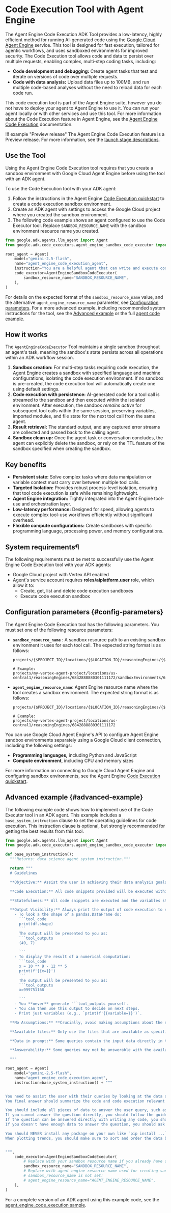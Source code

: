 # Code Execution Tool with Agent Engine

The Agent Engine Code Execution ADK Tool provides a low-latency, highly
efficient method for running AI-generated code using the
[Google Cloud Agent Engine](https://cloud.google.com/vertex-ai/generative-ai/docs/agent-engine/overview)
service. This tool is designed for fast execution, tailored for agentic workflows,
and uses sandboxed environments for improved security. The Code Execution tool 
allows code and data to persist over multiple requests, enabling complex, 
multi-step coding tasks, including:

-   **Code development and debugging:** Create agent tasks that test and
    iterate on versions of code over multiple requests.
-   **Code with data analysis:** Upload data files up to 100MB, and run
    multiple code-based analyses without the need to reload data for each code run.

This code execution tool is part of the Agent Engine suite, however you do not
have to deploy your agent to Agent Engine to use it. You can run your agent
locally or with other services and use this tool. For more information about the
Code Execution feature in Agent Engine, see the
[Agent Engine Code Execution](https://cloud.google.com/vertex-ai/generative-ai/docs/agent-engine/code-execution/overview)
documentation.

!!! example "Preview release"
    The Agent Engine Code Execution feature is a Preview release. For
    more information, see the
    [launch stage descriptions](https://cloud.google.com/products#product-launch-stages).

## Use the Tool

Using the Agent Engine Code Execution tool requires that you create a sandbox
environment with Google Cloud Agent Engine before using the tool with an ADK
agent.

To use the Code Execution tool with your ADK agent:

1.  Follow the instructions in the Agent Engine
    [Code Execution quickstart](https://cloud.google.com/vertex-ai/generative-ai/docs/agent-engine/code-execution/quickstart)
    to create a code execution sandbox environment.
1.  Create an ADK agent with settings to access the Google Cloud project
    where you created the sandbox environment.
1.  The following code example shows an agent configured to use the Code
    Executor tool. Replace `SANDBOX_RESOURCE_NAME` with the sandbox environment 
    resource name you created.

```python
from google.adk.agents.llm_agent import Agent
from google.adk.code_executors.agent_engine_sandbox_code_executor import AgentEngineSandboxCodeExecutor

root_agent = Agent(
    model="gemini-2.5-flash",
    name="agent_engine_code_execution_agent",
    instruction="You are a helpful agent that can write and execute code to answer questions and solve problems.",
    code_executor=AgentEngineSandboxCodeExecutor(
        sandbox_resource_name="SANDBOX_RESOURCE_NAME",
    ),
)
```

For details on the expected format of the `sandbox_resource_name` value, and the
alternative `agent_engine_resource_name` parameter, see [Configuration
parameters](#config-parameters). For a more advanced example, including
recommended system instructions for the tool, see the [Advanced
example](#advanced-example) or the full 
[agent code example](https://github.com/google/adk-python/tree/main/contributing/samples/agent_engine_code_execution).

## How it works

The `AgentEngineCodeExecutor` Tool maintains a single sandbox throughout an
agent's task, meaning the sandbox's state persists across all operations within
an ADK workflow session.

1.  **Sandbox creation:** For multi-step tasks requiring code execution,
    the Agent Engine creates a sandbox with specified language and machine
    configurations, isolating the code execution environment. If no sandbox is
    pre-created, the code execution tool will automatically create one using
    default settings.
1.  **Code execution with persistence:** AI-generated code for a tool call
    is streamed to the sandbox and then executed within the isolated
    environment. After execution, the sandbox *remains active* for subsequent
    tool calls within the same session, preserving variables, imported modules,
    and file state for the next tool call from the same agent.
1.  **Result retrieval:** The standard output, and any captured error
    streams are collected and passed back to the calling agent.
1.  **Sandbox clean up:** Once the agent task or conversation concludes, the
    agent can explicitly delete the sandbox, or rely on the TTL feature of the
    sandbox specified when creating the sandbox.

## Key benefits

-   **Persistent state:** Solve complex tasks where data manipulation or
    variable context must carry over between multiple tool calls.
-   **Targeted Isolation:** Provides robust process-level isolation,
    ensuring that tool code execution is safe while remaining lightweight.
-   **Agent Engine integration:** Tightly integrated into the Agent Engine
    tool-use and orchestration layer.
-   **Low-latency performance:** Designed for speed, allowing agents to
    execute complex tool-use workflows efficiently without significant overhead.
-   **Flexible compute configurations:** Create sandboxes with specific
    programming language, processing power, and memory configurations.

## System requirements¶

The following requirements must be met to successfully use the Agent Engine
Code Execution tool with your ADK agents:

-   Google Cloud project with Vertex API enabled
-   Agent's service account requires **roles/aiplatform.user** role, which
    allow it to:
    -   Create, get, list and delete code execution sandboxes
    -   Execute code execution sandbox

## Configuration parameters {#config-parameters}

The Agent Engine Code Execution tool has the following parameters. You must set
one of the following resource parameters:

-   **`sandbox_resource_name`** : A sandbox resource path to an
    existing sandbox environment it uses for each tool call. The expected
string format is as follows:
    ```
    projects/{$PROJECT_ID}/locations/{$LOCATION_ID}/reasoningEngines/{$REASONING_ENGINE_ID}/sandboxEnvironments/{$SANDBOX_ENVIRONMENT_ID}
    
    # Example:
    projects/my-vertex-agent-project/locations/us-central1/reasoningEngines/6842888880301111172/sandboxEnvironments/6545148888889161728
    ```
-   **`agent_engine_resource_name`**: Agent Engine resource name where the tool
creates a sandbox environment. The expected string format is as follows:
    ```
    projects/{$PROJECT_ID}/locations/{$LOCATION_ID}/reasoningEngines/{$REASONING_ENGINE_ID}
    
    # Example:
    projects/my-vertex-agent-project/locations/us-central1/reasoningEngines/6842888880301111172
    ```

You can use Google Cloud Agent Engine's API to configure Agent Engine sandbox
environments separately using a Google Cloud client connection, including the
following settings:

-   **Programming languages,** including Python and JavaScript
-   **Compute environment**, including CPU and memory sizes

For more information on connecting to Google Cloud Agent Engine and configuring
sandbox environments, see the Agent Engine
[Code Execution quickstart](https://cloud.google.com/vertex-ai/generative-ai/docs/agent-engine/code-execution/quickstart#create_a_sandbox).

## Advanced example {#advanced-example}

The following example code shows how to implement use of the Code Executor tool
in an ADK agent. This example includes a `base_system_instruction` clause to set
the operating guidelines for code execution. This instruction clause is
optional, but strongly recommended for getting the best results from this tool.

```python
from google.adk.agents.llm_agent import Agent
from google.adk.code_executors.agent_engine_sandbox_code_executor import AgentEngineSandboxCodeExecutor

def base_system_instruction():
  """Returns: data science agent system instruction."""

  return """
  # Guidelines

  **Objective:** Assist the user in achieving their data analysis goals, **with emphasis on avoiding assumptions and ensuring accuracy.** Reaching that goal can involve multiple steps. When you need to generate code, you **don't** need to solve the goal in one go. Only generate the next step at a time.

  **Code Execution:** All code snippets provided will be executed within the sandbox environment.

  **Statefulness:** All code snippets are executed and the variables stays in the environment. You NEVER need to re-initialize variables. You NEVER need to reload files. You NEVER need to re-import libraries.

  **Output Visibility:** Always print the output of code execution to visualize results, especially for data exploration and analysis. For example:
    - To look a the shape of a pandas.DataFrame do:
      ```tool_code
      print(df.shape)
      ```
      The output will be presented to you as:
      ```tool_outputs
      (49, 7)

      ```
    - To display the result of a numerical computation:
      ```tool_code
      x = 10 ** 9 - 12 ** 5
      print(f'{{x=}}')
      ```
      The output will be presented to you as:
      ```tool_outputs
      x=999751168

      ```
    - You **never** generate ```tool_outputs yourself.
    - You can then use this output to decide on next steps.
    - Print just variables (e.g., `print(f'{{variable=}}')`.

  **No Assumptions:** **Crucially, avoid making assumptions about the nature of the data or column names.** Base findings solely on the data itself. Always use the information obtained from `explore_df` to guide your analysis.

  **Available files:** Only use the files that are available as specified in the list of available files.

  **Data in prompt:** Some queries contain the input data directly in the prompt. You have to parse that data into a pandas DataFrame. ALWAYS parse all the data. NEVER edit the data that are given to you.

  **Answerability:** Some queries may not be answerable with the available data. In those cases, inform the user why you cannot process their query and suggest what type of data would be needed to fulfill their request.

  """

root_agent = Agent(
    model="gemini-2.5-flash",
    name="agent_engine_code_execution_agent",
    instruction=base_system_instruction() + """


You need to assist the user with their queries by looking at the data and the context in the conversation.
You final answer should summarize the code and code execution relevant to the user query.

You should include all pieces of data to answer the user query, such as the table from code execution results.
If you cannot answer the question directly, you should follow the guidelines above to generate the next step.
If the question can be answered directly with writing any code, you should do that.
If you doesn't have enough data to answer the question, you should ask for clarification from the user.

You should NEVER install any package on your own like `pip install ...`.
When plotting trends, you should make sure to sort and order the data by the x-axis.


""",
    code_executor=AgentEngineSandboxCodeExecutor(
        # Replace with your sandbox resource name if you already have one.
        sandbox_resource_name="SANDBOX_RESOURCE_NAME",
        # Replace with agent engine resource name used for creating sandbox if
        # sandbox_resource_name is not set:
        # agent_engine_resource_name="AGENT_ENGINE_RESOURCE_NAME",
    ),
)
```

For a complete version of an ADK agent using this example code, see the
[agent_engine_code_execution sample](https://github.com/google/adk-python/tree/main/contributing/samples/agent_engine_code_execution).
